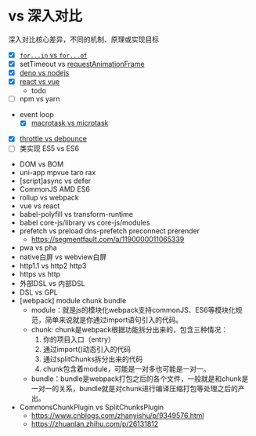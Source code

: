 # vs 深入对比

深入对比核心差异，不同的机制、原理或实现目标

- [x] [`for...in` vs `for...of`](https://github.com/cloudyan/learn-javascript/tree/master/es2015/17.for-of#forof-vs-forin)
- [x] setTimeout vs [requestAnimationFrame](https://github.com/cloudyan/learn-javascript/tree/master/window/01.requestAnimationFrame)
- [x] [deno vs nodejs](https://github.com/cloudyan/deno-vs-node)
- [x] [react vs vue](https://github.com/cloudyan/react-vs-vue)
  - todo
- [ ] npm vs yarn
- event loop
  - [x] [macrotask vs microtask](https://github.com/cloudyan/learn-javascript/tree/master/docs/event-loop)
- [x] [throttle vs debounce](./throttle-vs-debounce.md)
- [ ] 类实现 ES5 vs ES6
- DOM vs BOM
- uni-app mpvue taro rax
- [script]async vs defer
- CommonJS AMD ES6
- rollup vs webpack
- vue vs react
- babel-polyfill vs transform-runtime
- babel core-js/library vs core-js/modules
- prefetch vs preload dns-prefetch preconnect prerender
  - https://segmentfault.com/a/1190000011065339
- pwa vs pha
- native白屏 vs webview白屏
- http1.1 vs http2 http3
- https vs http
- 外部DSL vs 内部DSL
- DSL vs GPL
- [webpack] module chunk bundle
  - module：就是js的模块化webpack支持commonJS、ES6等模块化规范，简单来说就是你通过import语句引入的代码。
  - chunk: chunk是webpack根据功能拆分出来的，包含三种情况：
    1. 你的项目入口（entry）
    2. 通过import()动态引入的代码
    3. 通过splitChunks拆分出来的代码
    4. chunk包含着module，可能是一对多也可能是一对一。
  - bundle：bundle是webpack打包之后的各个文件，一般就是和chunk是一对一的关系，bundle就是对chunk进行编译压缩打包等处理之后的产出。
- CommonsChunkPlugin vs SplitChunksPlugin
  - https://www.cnblogs.com/zhanyishu/p/9349576.html
  - https://zhuanlan.zhihu.com/p/26131812
